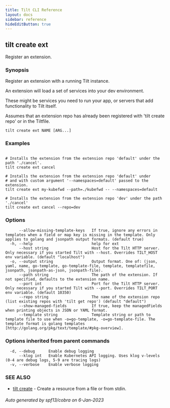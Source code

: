 ```yaml
---
title: Tilt CLI Reference
layout: docs
sidebar: reference
hideEditButton: true
---
```

## tilt create ext

Register an extension.

### Synopsis

Register an extension with a running Tilt instance.

An extension will load a set of services into your dev environment.

These might be services you need to run your app, or servers
that add functionality to Tilt itself.

Assumes that an extension repo has already been registered
with 'tilt create repo' or in the Tiltfile.


```
tilt create ext NAME [ARG...]
```

### Examples

```

# Installs the extension from the extension repo 'default' under the path './cancel'.
tilt create ext cancel

# Installs the extension from the extension repo 'default' under
# and with custom argument '--namespaces=default' passed to the extension.
tilt create ext my-kubefwd --path=./kubefwd -- --namespaces=default

# Installs the extension from the extension repo 'dev' under the path './cancel'
tilt create ext cancel --repo=dev

```

### Options

```
      --allow-missing-template-keys   If true, ignore any errors in templates when a field or map key is missing in the template. Only applies to golang and jsonpath output formats. (default true)
  -h, --help                          help for ext
      --host string                   Host for the Tilt HTTP server. Only necessary if you started Tilt with --host. Overrides TILT_HOST env variable. (default "localhost")
  -o, --output string                 Output format. One of: (json, yaml, name, go-template, go-template-file, template, templatefile, jsonpath, jsonpath-as-json, jsonpath-file).
      --path string                   The path of the extension. If not specified, defaults to the extension name.
      --port int                      Port for the Tilt HTTP server. Only necessary if you started Tilt with --port. Overrides TILT_PORT env variable. (default 10350)
      --repo string                   The name of the extension repo (list existing repos with 'tilt get repo') (default "default")
      --show-managed-fields           If true, keep the managedFields when printing objects in JSON or YAML format.
      --template string               Template string or path to template file to use when -o=go-template, -o=go-template-file. The template format is golang templates [http://golang.org/pkg/text/template/#pkg-overview].
```

### Options inherited from parent commands

```
  -d, --debug      Enable debug logging
      --klog int   Enable Kubernetes API logging. Uses klog v-levels (0-4 are debug logs, 5-9 are tracing logs)
  -v, --verbose    Enable verbose logging
```

### SEE ALSO

* [tilt create](tilt_create.html)	 - Create a resource from a file or from stdin.

###### Auto generated by spf13/cobra on 6-Jan-2023
